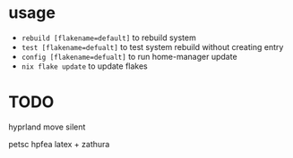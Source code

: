 # usage
- `rebuild [flakename=default]` to rebuild system
- `test [flakename=defualt]` to test system rebuild without creating entry
- `config [flakename=defualt]` to run home-manager update
- `nix flake update` to update flakes

# TODO
hyprland move silent

petsc
hpfea
latex + zathura
